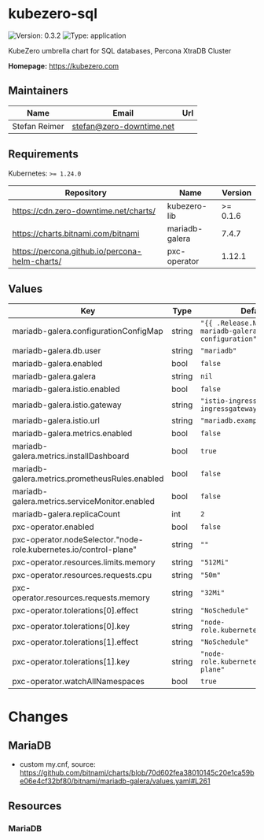 # kubezero-sql

![Version: 0.3.2](https://img.shields.io/badge/Version-0.3.2-informational?style=flat-square) ![Type: application](https://img.shields.io/badge/Type-application-informational?style=flat-square)

KubeZero umbrella chart for SQL databases, Percona XtraDB Cluster

**Homepage:** <https://kubezero.com>

## Maintainers

| Name | Email | Url |
| ---- | ------ | --- |
| Stefan Reimer | <stefan@zero-downtime.net> |  |

## Requirements

Kubernetes: `>= 1.24.0`

| Repository | Name | Version |
|------------|------|---------|
| https://cdn.zero-downtime.net/charts/ | kubezero-lib | >= 0.1.6 |
| https://charts.bitnami.com/bitnami | mariadb-galera | 7.4.7 |
| https://percona.github.io/percona-helm-charts/ | pxc-operator | 1.12.1 |

## Values

| Key | Type | Default | Description |
|-----|------|---------|-------------|
| mariadb-galera.configurationConfigMap | string | `"{{ .Release.Name }}-mariadb-galera-configuration"` |  |
| mariadb-galera.db.user | string | `"mariadb"` |  |
| mariadb-galera.enabled | bool | `false` |  |
| mariadb-galera.galera | string | `nil` |  |
| mariadb-galera.istio.enabled | bool | `false` |  |
| mariadb-galera.istio.gateway | string | `"istio-ingress/private-ingressgateway"` |  |
| mariadb-galera.istio.url | string | `"mariadb.example.com"` |  |
| mariadb-galera.metrics.enabled | bool | `false` |  |
| mariadb-galera.metrics.installDashboard | bool | `true` |  |
| mariadb-galera.metrics.prometheusRules.enabled | bool | `false` |  |
| mariadb-galera.metrics.serviceMonitor.enabled | bool | `false` |  |
| mariadb-galera.replicaCount | int | `2` |  |
| pxc-operator.enabled | bool | `false` |  |
| pxc-operator.nodeSelector."node-role.kubernetes.io/control-plane" | string | `""` |  |
| pxc-operator.resources.limits.memory | string | `"512Mi"` |  |
| pxc-operator.resources.requests.cpu | string | `"50m"` |  |
| pxc-operator.resources.requests.memory | string | `"32Mi"` |  |
| pxc-operator.tolerations[0].effect | string | `"NoSchedule"` |  |
| pxc-operator.tolerations[0].key | string | `"node-role.kubernetes.io/master"` |  |
| pxc-operator.tolerations[1].effect | string | `"NoSchedule"` |  |
| pxc-operator.tolerations[1].key | string | `"node-role.kubernetes.io/control-plane"` |  |
| pxc-operator.watchAllNamespaces | bool | `true` |  |

# Changes

## MariaDB
- custom my.cnf, source: https://github.com/bitnami/charts/blob/70d602fea38010145c20e1ca59be06e4cf32bf80/bitnami/mariadb-galera/values.yaml#L261

## Resources

### MariaDB

